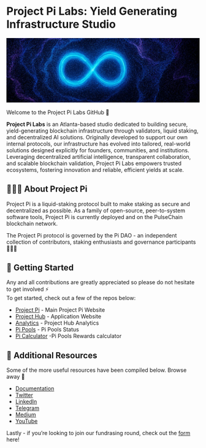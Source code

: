 # Project Pi Labs: Yield Generating Infrastructure Studio 

![project pi banner](/assets/1500x500.jpeg)

Welcome to the Project Pi Labs GitHub 🔨

**Project Pi Labs** is an Atlanta-based studio dedicated to building secure, yield-generating blockchain infrastructure through validators, liquid staking, and decentralized AI solutions. Originally developed to support our own internal protocols, our infrastructure has evolved into tailored, real-world solutions designed explicitly for founders, communities, and institutions. Leveraging decentralized artificial intelligence, transparent collaboration, and scalable blockchain validation, Project Pi Labs empowers trusted ecosystems, fostering innovation and reliable, efficient yields at scale.

## 🧑🏽‍🚀 About Project Pi

Project Pi is a liquid-staking protocol built to make staking as secure and decentralized as possible. As a family of open-source, peer-to-system software tools, Project Pi is currently deployed and  on the PulseChain blockchain network.

The Project Pi protocol is governed by the Pi DAO - an independent collection of contributors, staking enthusiasts and governance participants 🧑🏽‍🚀

## 🚀 Getting Started

Any and all contributions are greatly appreciated so please do not hesitate to get involved ⚡  
To get started, check out a few of the repos below:

- [Project Pi](https://www.projectpi.xyz/) - Main Project Pi Website
- [Project Hub](https://app.projectpi.xyz/) - Application Website
- [Analytics](https://data.projectpi.xyz/) - Project Hub Analytics
- [Pi Pools](https://data.projectpi.xyz/pipools) -  Pi Pools Status
- [Pi Calculator](https://data.projectpi.xyz/calculator) -Pi Pools Rewards calculator

## 🔗 Additional Resources

Some of the more useful resources have been compiled below. Browse away 📜

- [Documentation](https://docs.projectpi.xyz/welcome/)
- [Twitter](https://x.com/ProjectPi314)
- [LinkedIn](https://www.linkedin.com/company/projectpi314/)
- [Telegram](https://t.me/Project_Pi314)
- [Medium](https://medium.com/@projectpi/)
- [YouTube](https://www.youtube.com/@Project_Pi)



Lastly - if you’re looking to join our fundrasing round, check out the [form](https://share.hsforms.com/1_fvLprLlQOWeXa1FOxHZxgqg6ix) here!
